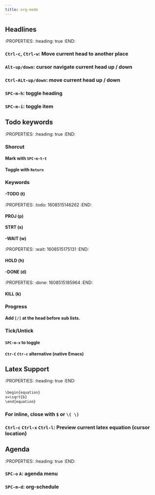 ```yaml
---
title: org-mode
---
```


## Headlines
:PROPERTIES:
:heading: true
:END:
### `Ctrl-c`, `Ctrl-w`: Move current head to another place
### `Alt-up/down`: cursor navigate current head up / down
### `Ctrl-ALt-up/down`: move current head up / down
### `SPC-m-h`: toggle heading
### `SPC-m-i`: toggle item
## Todo keywords
:PROPERTIES:
:heading: true
:END:
### Shorcut
#### Mark with `SPC-m-t-t`
#### Toggle with `Return`
### Keywords
#### -TODO (t)
:PROPERTIES:
:todo: 1608515146262
:END:
#### PROJ (p)
#### STRT (s)
#### -WAIT (w)
:PROPERTIES:
:wait: 1608515175131
:END:
#### HOLD (h)
#### -DONE (d)
:PROPERTIES:
:done: 1608515185964
:END:
#### KILL (k)
### Progress
#### Add `[/]` at the head before sub lists.
### Tick/Untick
#### `SPC-m-x` to toggle
#### `Ctr-C` `Ctr-c` alternative (native Emacs)
## Latex Support
:PROPERTIES:
:heading: true
:END:
###
```org
\begin{equation}
x=\sqrt{b}
\end{equation}
```
### For inline, close with `$` or `\( \)`
### `Ctrl-c` `Ctrl-x` `Ctrl-l`: Preview current latex equation (cursor location)
## Agenda
:PROPERTIES:
:heading: true
:END:
### `SPC-o` `A`: agenda menu
### `SPC-m-d`: org-schedule
